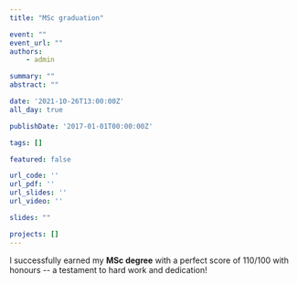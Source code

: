 ```yaml
---
title: "MSc graduation"

event: ""
event_url: ""
authors:
    - admin

summary: ""
abstract: ""

date: '2021-10-26T13:00:00Z'
all_day: true

publishDate: '2017-01-01T00:00:00Z'

tags: []

featured: false

url_code: ''
url_pdf: ''
url_slides: ''
url_video: ''

slides: ""

projects: []
---
```

I successfully earned my **MSc degree** with a perfect score of 110/100 with honours -- a testament to hard work and dedication! 